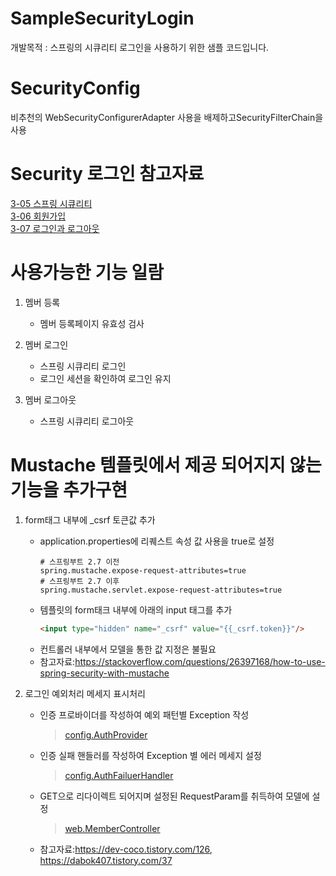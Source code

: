 # SampleSecurityLogin
개발목적 : 스프링의 시큐리티 로그인을 사용하기 위한 샘플 코드입니다.

# SecurityConfig
비추천의 WebSecurityConfigurerAdapter 사용을 배제하고SecurityFilterChain을 사용

# Security 로그인 참고자료
[3-05 스프링 시큐리티](https://wikidocs.net/162150)  
[3-06 회원가입](https://wikidocs.net/162141)  
[3-07 로그인과 로그아웃](https://wikidocs.net/162255)  

# 사용가능한 기능 일람
1. 멤버 등록
   + 멤버 등록페이지 유효성 검사
   

2. 멤버 로그인
   + 스프링 시큐리티 로그인
   + 로그인 세션을 확인하여 로그인 유지


3. 멤버 로그아웃
   + 스프링 시큐리티 로그아웃

# Mustache 템플릿에서 제공 되어지지 않는 기능을 추가구현
1. form태그 내부에 _csrf 토큰값 추가 
   + application.properties에 리퀘스트 속성 값 사용을 true로 설정
     ```properties
     # 스프링부트 2.7 이전
     spring.mustache.expose-request-attributes=true
     # 스프링부트 2.7 이후
     spring.mustache.servlet.expose-request-attributes=true
     ```
   + 템플릿의 form태크 내부에 아래의 input 태그를 추가
     ```html
     <input type="hidden" name="_csrf" value="{{_csrf.token}}"/>
     ``` 
   + 컨트롤러 내부에서 모델을 통한 값 지정은 불필요
   + 참고자료:https://stackoverflow.com/questions/26397168/how-to-use-spring-security-with-mustache  


2. 로그인 예외처리 메세지 표시처리
   + 인증 프로바이더를 작성하여 예외 패턴별 Exception 작성
     > [config.AuthProvider](./src/main/java/com/example/ResourceServer/config/AuthProvider.java)
   + 인증 실패 핸들러를 작성하여 Exception 별 에러 메세지 설정
     > [config.AuthFailuerHandler](./src/main/java/com/example/ResourceServer/config/AuthFailuerHandler.java)
   + GET으로 리다이렉트 되어지며 설정된 RequestParam를 취득하여 모델에 설정
     > [web.MemberController](./src/main/java/com/example/ResourceServer/web/MemberController.java)
   + 참고자료:https://dev-coco.tistory.com/126, https://dabok407.tistory.com/37
